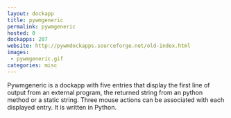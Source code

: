 ```yaml
---
layout: dockapp
title: pywmgeneric
permalink: pywmgeneric
hosted: 0
dockapps: 207
website: http://pywmdockapps.sourceforge.net/old-index.html
images:
 - pywmgeneric.gif
categories: misc
---
```

Pywmgeneric is a dockapp with five entries that display the first line of
output from an external program, the returned string from an python method or
a static string. Three mouse actions can be associated with each displayed
entry. It is written in Python.
